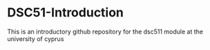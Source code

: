 # DSC51-Introduction
This is an introductory github repository for the dsc511 module at the university of cyprus
